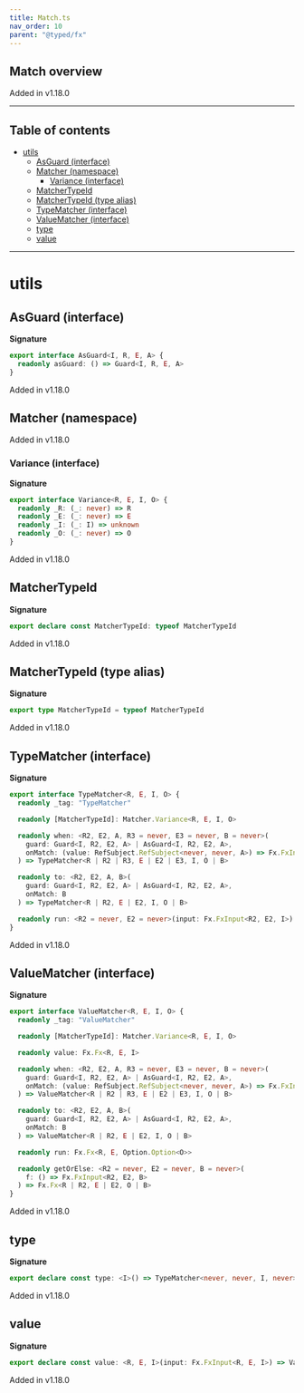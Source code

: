 ```yaml
---
title: Match.ts
nav_order: 10
parent: "@typed/fx"
---
```


## Match overview

Added in v1.18.0

---

<h2 class="text-delta">Table of contents</h2>

- [utils](#utils)
  - [AsGuard (interface)](#asguard-interface)
  - [Matcher (namespace)](#matcher-namespace)
    - [Variance (interface)](#variance-interface)
  - [MatcherTypeId](#matchertypeid)
  - [MatcherTypeId (type alias)](#matchertypeid-type-alias)
  - [TypeMatcher (interface)](#typematcher-interface)
  - [ValueMatcher (interface)](#valuematcher-interface)
  - [type](#type)
  - [value](#value)

---

# utils

## AsGuard (interface)

**Signature**

```ts
export interface AsGuard<I, R, E, A> {
  readonly asGuard: () => Guard<I, R, E, A>
}
```

Added in v1.18.0

## Matcher (namespace)

Added in v1.18.0

### Variance (interface)

**Signature**

```ts
export interface Variance<R, E, I, O> {
  readonly _R: (_: never) => R
  readonly _E: (_: never) => E
  readonly _I: (_: I) => unknown
  readonly _O: (_: never) => O
}
```

Added in v1.18.0

## MatcherTypeId

**Signature**

```ts
export declare const MatcherTypeId: typeof MatcherTypeId
```

Added in v1.18.0

## MatcherTypeId (type alias)

**Signature**

```ts
export type MatcherTypeId = typeof MatcherTypeId
```

Added in v1.18.0

## TypeMatcher (interface)

**Signature**

```ts
export interface TypeMatcher<R, E, I, O> {
  readonly _tag: "TypeMatcher"

  readonly [MatcherTypeId]: Matcher.Variance<R, E, I, O>

  readonly when: <R2, E2, A, R3 = never, E3 = never, B = never>(
    guard: Guard<I, R2, E2, A> | AsGuard<I, R2, E2, A>,
    onMatch: (value: RefSubject.RefSubject<never, never, A>) => Fx.FxInput<R3, E3, B>
  ) => TypeMatcher<R | R2 | R3, E | E2 | E3, I, O | B>

  readonly to: <R2, E2, A, B>(
    guard: Guard<I, R2, E2, A> | AsGuard<I, R2, E2, A>,
    onMatch: B
  ) => TypeMatcher<R | R2, E | E2, I, O | B>

  readonly run: <R2 = never, E2 = never>(input: Fx.FxInput<R2, E2, I>) => Fx.Fx<R | R2, E | E2, Option.Option<O>>
}
```

Added in v1.18.0

## ValueMatcher (interface)

**Signature**

```ts
export interface ValueMatcher<R, E, I, O> {
  readonly _tag: "ValueMatcher"

  readonly [MatcherTypeId]: Matcher.Variance<R, E, I, O>

  readonly value: Fx.Fx<R, E, I>

  readonly when: <R2, E2, A, R3 = never, E3 = never, B = never>(
    guard: Guard<I, R2, E2, A> | AsGuard<I, R2, E2, A>,
    onMatch: (value: RefSubject.RefSubject<never, never, A>) => Fx.FxInput<R3, E3, B>
  ) => ValueMatcher<R | R2 | R3, E | E2 | E3, I, O | B>

  readonly to: <R2, E2, A, B>(
    guard: Guard<I, R2, E2, A> | AsGuard<I, R2, E2, A>,
    onMatch: B
  ) => ValueMatcher<R | R2, E | E2, I, O | B>

  readonly run: Fx.Fx<R, E, Option.Option<O>>

  readonly getOrElse: <R2 = never, E2 = never, B = never>(
    f: () => Fx.FxInput<R2, E2, B>
  ) => Fx.Fx<R | R2, E | E2, O | B>
}
```

Added in v1.18.0

## type

**Signature**

```ts
export declare const type: <I>() => TypeMatcher<never, never, I, never>
```

Added in v1.18.0

## value

**Signature**

```ts
export declare const value: <R, E, I>(input: Fx.FxInput<R, E, I>) => ValueMatcher<R, E, I, never>
```

Added in v1.18.0
